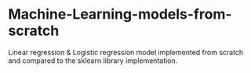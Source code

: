 # Machine-Learning-models-from-scratch

Linear regression & Logistic regression model implemented from scratch and compared to the sklearn library implementation.
